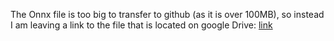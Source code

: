 The Onnx file is too big to transfer to github (as it is over 100MB), so instead I am leaving a link to the file that is located on google Drive:
<a href="https://drive.google.com/file/d/16tYp6NhBE7gPyRHDaJ69NTizjGWFy8Cu/view?usp=share_link"> link </a> 
